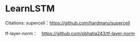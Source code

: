 # LearnLSTM
Citations:
supercell：https://github.com/hardmaru/supercell

tf-layer-norm：　https://github.com/pbhatia243/tf-layer-norm
